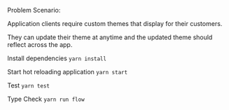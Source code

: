 Problem Scenario:

Application clients require custom themes that display for their customers.

They can update their theme at anytime and the updated theme should reflect across the app.

Install dependencies
`yarn install`

Start hot reloading application
`yarn start`

Test
`yarn test`

Type Check
`yarn run flow`
